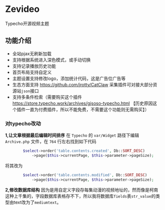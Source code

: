 # Zevideo
Typecho开源视频主题

## 功能介绍
- 全站pjax无刷新加载
- 支持根据系统进入深色模式，或手动切换
- 支持记录播放历史功能
- 首页布局支持自定义
- 主题设置支持修改logo，添加统计代码，这是广告位广告等
- 生态方面支持 https://github.com/jrotty/CatClaw 采集插件可对接大部分资源站`json`接口
- 支持多条件检索（需要购买这个插件 https://store.typecho.work/archives/gjsoso-typecho.html 【历史原因这个插件一直为付费插件，所以不能免费，不需要这个功能则无需购买】）

### 对typecho改动
**1,让文章根据最后编辑时间排序**
在 `Typecho` 的 `var/Widget` 路径下编辑 `Archive.php` 文件，在 `764` 行左右找到如下代码
```php
        $select->order('table.contents.created', Db::SORT_DESC)
            ->page($this->currentPage, $this->parameter->pageSize);
```
将其改为
```php
        $select->order('table.contents.modified', Db::SORT_DESC)
            ->page($this->currentPage, $this->parameter->pageSize);
```
**2,修改数据库结构**
因为是用自定义字段存每集动漫的视频地址的，然而像是柯南这种上千集的，字段数据库表格存不下，所以我将数据库`fields`表`str_value`的类型由text改为了`mediumtext`。
